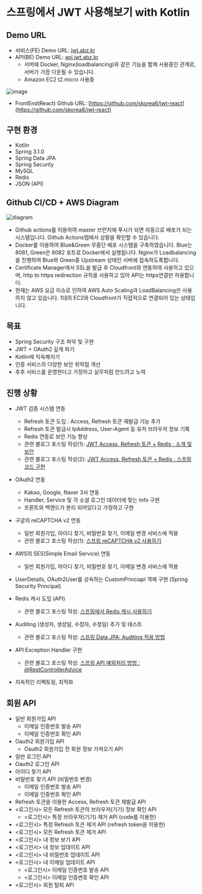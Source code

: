 # 스프링에서 JWT 사용해보기 with Kotlin

## Demo URL
- 서비스(FE) Demo URL: [jwt.abz.kr](https://jwt.abz.kr)
- API(BE) Demo URL: [api.jwt.abz.kr](https://api.jwt.abz.kr)
  - 서버에 Docker, Nginx(loadbalancing)와 같은 기능을 함께 사용중인 관계로, 서버가 가끔 다운될 수 있습니다.
  - Amazon EC2 t2.micro 사용중

![image](https://github.com/skorea6/jwt-spring-security-project/assets/13993684/c15937fa-ff8a-461c-bf35-55f963b6d032)
- FrontEnd(React) Github URL: [https://github.com/skorea6/jwt-react](https://github.com/skorea6/jwt-react)

## 구현 환경
- Kotlin
- Spring 3.1.0
- Spring Data JPA
- Spring Security
- MySQL
- Redis
- JSON (API)

## Github CI/CD + AWS Diagram
![diagram](https://github.com/skorea6/jwt-spring-security-project/assets/13993684/adcdd848-f3f4-4946-a843-a0acf09072e0)

- Github actions를 이용하여 master 브런치에 푸시가 되면 자동으로 배포가 되는 시스템입니다. Github Actions탭에서 상황을 확인할 수 있습니다.
- Docker를 이용하여 Blue&Green 무중단 배포 시스템을 구축하였습니다. Blue는 8081, Green은 8082 포트로 Docker에서 실행됩니다. Nginx가 Loadbalancing을 진행하여 Blue와 Green중 Upstream 상태인 서버에 접속하도록합니다.
- Certificate Manager에서 SSL을 발급 후 Cloudfront와 연동하여 사용하고 있으며, http to https redirection 규칙을 사용하고 있어 API는 https연결만 허용합니다.
- 현재는 AWS 요금 이슈로 인하여 AWS Auto Scaling과 LoadBalancing은 사용하지 않고 있습니다. 1대의 EC2와 Cloudfront가 직접적으로 연결되어 있는 상태입니다.

## 목표
- Spring Security 구조 파악 및 구현
- JWT + OAuth2 깊게 파기
- Kotlin에 익숙해지기
- 인증 서비스의 다양한 보안 취약점 개선
- 추후 서비스를 운영한다고 가정하고 실무처럼 만드려고 노력


## 진행 상황
- JWT 검증 시스템 연동
  - Refresh 토큰 도입 : Access, Refresh 토큰 재발급 기능 추가
  - Refresh 토큰 발급시 IpAddress, User-Agent 등 유저 브라우저 정보 기록
  - Redis 연동로 보안 기능 향상
  - 관련 블로그 포스팅 작성(1): [JWT Access, Refresh 토큰 + Redis : 소개 및 보안](https://skorea6.tistory.com/entry/1-JWT-Access-Refresh-%ED%86%A0%ED%81%B0-Redis-%EC%86%8C%EA%B0%9C-%EB%B0%8F-%EB%B3%B4%EC%95%88)
  - 관련 블로그 포스팅 작성(2): [JWT Access, Refresh 토큰 + Redis : 스프링 코드 구현 ](https://skorea6.tistory.com/entry/2-JWT-Access-Refresh-%ED%86%A0%ED%81%B0-Redis-%EC%8A%A4%ED%94%84%EB%A7%81-%EC%BD%94%EB%93%9C-%EA%B5%AC%ED%98%84-Kotlin)
- OAuth2 연동
  - Kakao, Google, Naver 3사 연동
  - Handler, Service 및 각 소셜 로그인 데이터에 맞는 Info 구현
  - 프론트와 백엔드가 분리 되어있다고 가정하고 구현

- 구글의 reCAPTCHA v2 연동
  - 일반 회원가입, 아이디 찾기, 비밀번호 찾기, 이메일 변경 서비스에 적용
  - 관련 블로그 포스팅 작성(1): [스프링 reCAPTCHA v2 사용하기](https://skorea6.tistory.com/entry/%EC%8A%A4%ED%94%84%EB%A7%81-reCAPTCHA-v2-%EC%82%AC%EC%9A%A9%ED%95%98%EA%B8%B0-Kotlin)

- AWS의 SES(Simple Email Service) 연동
  - 일반 회원가입, 아이디 찾기, 비밀번호 찾기, 이메일 변경 서비스에 적용

- UserDetails, OAuth2User를 상속하는 CustomPrinciapl 객체 구현 (Spring Security Principal)

- Redis 캐시 도입 (API)
  - 관련 블로그 포스팅 작성: [스프링에서 Redis 캐시 사용하기](https://skorea6.tistory.com/entry/Kotlin-%EC%8A%A4%ED%94%84%EB%A7%81%EC%97%90%EC%84%9C-Redis-%EC%BA%90%EC%8B%9C-%EC%82%AC%EC%9A%A9%ED%95%98%EA%B8%B0)

- Auditing (생성자, 생성일, 수정자, 수정일) 추가 및 테스트
  - 관련 블로그 포스팅 작성: [스프링 Data JPA: Auditing 적용 방법](https://skorea6.tistory.com/entry/%EC%8A%A4%ED%94%84%EB%A7%81-Data-JPA-Auditing-%EC%A0%81%EC%9A%A9-%EB%B0%A9%EB%B2%95-Kotlin)

- API Exception Handler 구현
  - 관련 블로그 포스팅 작성: [스프링 API 예외처리 방법 : @RestControllerAdvice](https://skorea6.tistory.com/entry/%EC%8A%A4%ED%94%84%EB%A7%81-API-%EC%98%88%EC%99%B8%EC%B2%98%EB%A6%AC-%EB%B0%A9%EB%B2%95-RestControllerAdvice-Kotlin)
- 지속적인 리펙토링, 최적화


## 회원 API
- 일반 회원가입 API
  - 이메일 인증번호 발송 API
  - 이메일 인증번호 확인 API
- Oauth2 회원가입 API
  - Oauth2 회원가입 전 회원 정보 가져오기 API
- 일반 로그인 API
- Oauth2 로그인 API
- 아이디 찾기 API
- 비밀번호 찾기 API (비밀번호 변경)
  - 이메일 인증번호 발송 API
  - 이메일 인증번호 확인 API
- Refresh 토큰을 이용한 Access, Refresh 토큰 재발급 API
- <로그인시> 모든 Refresh 토큰의 브라우저(기기) 정보 확인 API
  - <로그인시> 특정 브라우저(기기) 제거 API (code를 이용한)
- <로그인시> 특정 Refresh 토큰 제거 API (refresh token을 이용한)
- <로그인시> 모든 Refresh 토큰 제거 API
- <로그인시> 내 정보 보기 API
- <로그인시> 내 정보 업데이트 API
- <로그인시> 내 비밀번호 업데이트 API
- <로그인시> 내 이메일 업데이트 API
  - <로그인시> 이메일 인증번호 발송 API
  - <로그인시> 이메일 인증번호 확인 API
- <로그인시> 회원 탈퇴 API
